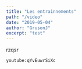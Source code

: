 ```yaml
---
title: "Les entrainnements"
path: "/video"
date: "2019-05-04"
author: "GrusonJ"
excerpt: "test" 
---
```

 
 rzqsr
 
`youtube:qYvEuwrSiXc`

